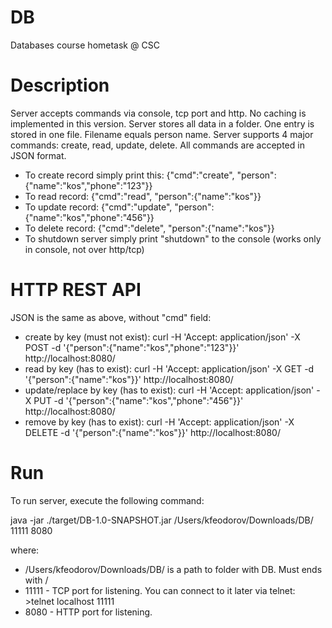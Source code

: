 DB
==

Databases course hometask @ CSC

Description
===========
Server accepts commands via console, tcp port and http.
No caching is implemented in this version.
Server stores all data in a folder. One entry is stored in one file. Filename equals person name.
Server supports 4 major commands: create, read, update, delete.
All commands are accepted in JSON format. 
* To create record simply print this: {"cmd":"create", "person":{"name":"kos","phone":"123"}}
* To read record: {"cmd":"read", "person":{"name":"kos"}}
* To update record: {"cmd":"update", "person":{"name":"kos","phone":"456"}}
* To delete record: {"cmd":"delete", "person":{"name":"kos"}}
* To shutdown server simply print "shutdown" to the console (works only in console, not over http/tcp)

HTTP REST API
=============
JSON is the same as above, without "cmd" field:
* create by key (must not exist): curl -H 'Accept: application/json' -X POST -d '{"person":{"name":"kos","phone":"123"}}' http://localhost:8080/
* read by key (has to exist): curl -H 'Accept: application/json' -X GET -d '{"person":{"name":"kos"}}' http://localhost:8080/
* update/replace by key (has to exist): curl -H 'Accept: application/json' -X PUT -d '{"person":{"name":"kos","phone":"456"}}' http://localhost:8080/
* remove by key (has to exist): curl -H 'Accept: application/json' -X DELETE -d '{"person":{"name":"kos"}}' http://localhost:8080/

Run
===
To run server, execute the following command:

java -jar ./target/DB-1.0-SNAPSHOT.jar /Users/kfeodorov/Downloads/DB/ 11111 8080

where:
* /Users/kfeodorov/Downloads/DB/ is a path to folder with DB. Must ends with /
* 11111 - TCP port for listening. You can connect to it later via telnet: >telnet localhost 11111
* 8080 - HTTP port for listening.
